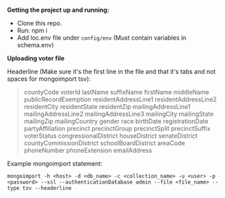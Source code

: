 **Getting the project up and running:**  
- Clone this repo.  
- Run: npm i  
- Add loc.env file under `config/env` (Must contain variables in schema.env)

**Uploading voter file**

Headerline (Make sure it's the first line in the file and that it's tabs and not spaces for mongoimport tsv):
> countyCode	voterId	lastName	suffixName	firstName	middleName	publicRecordExemption residentAddressLine1	residentAddressLine2	residentCity	residentState	residentZip mailingAddressLine1	mailingAddressLine2	mailingAddressLine3	mailingCity	mailingState	mailingZip mailingCountry	gender	race	birthDate	registrationDate	partyAffiliation	precinct	precinctGroup precinctSplit	precinctSuffix	voterStatus	congressionalDistrict	houseDistrict	senateDistrict countyCommissionDistrict	schoolBoardDistrict	areaCode	phoneNumber	phoneExtension	emailAddress

Example mongoimport statement:
```
mongoimport -h <host> -d <db_name> -c <collection_name> -u <user> -p <password> --ssl --authenticationDatabase admin --file <file_name> --type tsv --headerline
```
 
